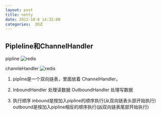 ```yaml
---
layout: post
title: netty
date: 2022-10-8 14:32:00
categories:  测试
---
```



## Pipleline和ChannelHandler

 pipline 
![redis](https://raw.githubusercontent.com/QuietListener/quietlistener.github.io/master/images/2022-10-9-pipline.png)


channleHandler
![redis](https://raw.githubusercontent.com/QuietListener/quietlistener.github.io/master/images/2022-10-9-pipline.png)



1. pipline是一个双向链表，里面放着 ChannelHandler。
2. InboundHandler 处理读数据  OutboundHandler 处理写数据

3. 执行顺序
   inbound是按加入pipline的顺序执行(从双向链表头部开始执行)
   outbound是按加入pipline相反的顺序执行(凶双向链表尾部开始执行)


